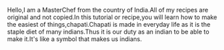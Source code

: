 Hello,I am a MasterChef from the country of India.All of my recipes are original and not copied.In this tutorial or recipe,you will learn how to make the easiest of things,chapati.Chapati is made in everyday life as it is the staple diet of many indians.Thus it is our duty as an indian to be able to make it.It's like a symbol that makes us indians.